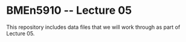 # BMEn5910 -- Lecture 05
This repository includes data files that we will work through as part of Lecture 05.
